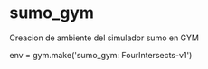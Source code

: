 # sumo_gym
Creacion de ambiente del simulador sumo en GYM 

env = gym.make('sumo_gym: FourIntersects-v1')
